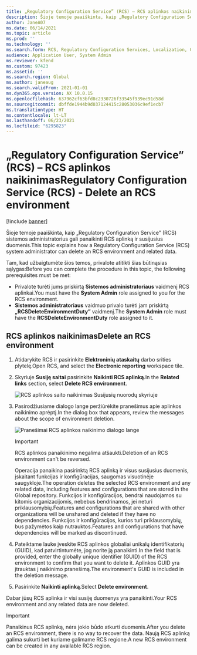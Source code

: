 ```yaml
---
title: „Regulatory Configuration Service” (RCS) – RCS aplinkos naikinimas
description: Šioje temoje paaiškinta, kaip „Regulatory Configuration Service” (RCS) sistemos administratorius gali panaikinti RCS aplinką ir susijusius duomenis.
author: JaneA07
ms.date: 06/14/2021
ms.topic: article
ms.prod: ''
ms.technology: ''
ms.search.form: RCS, Regulatory Configuration Services, Localization, Global
audience: Application User, System Admin
ms.reviewer: kfend
ms.custom: 97423
ms.assetid: ''
ms.search.region: Global
ms.author: janeaug
ms.search.validFrom: 2021-01-01
ms.dyn365.ops.version: AX 10.0.15
ms.openlocfilehash: 637962cf63bfd8c2330726f33545f939ec91d58d
ms.sourcegitcommit: dbffde1944b9d037124415c28053036c9ef1ecb7
ms.translationtype: HT
ms.contentlocale: lt-LT
ms.lasthandoff: 06/23/2021
ms.locfileid: "6295823"
---
```

# <a name="regulatory-configuration-service-rcs---delete-an-rcs-environment"></a><span data-ttu-id="24dd7-103">„Regulatory Configuration Service” (RCS) – RCS aplinkos naikinimas</span><span class="sxs-lookup"><span data-stu-id="24dd7-103">Regulatory Configuration Service (RCS) - Delete an RCS environment</span></span>

[!include [banner](../includes/banner.md)]

<span data-ttu-id="24dd7-104">Šioje temoje paaiškinta, kaip „Regulatory Configuration Service” (RCS) sistemos administratorius gali panaikinti RCS aplinką ir susijusius duomenis.</span><span class="sxs-lookup"><span data-stu-id="24dd7-104">This topic explains how a Regulatory Configuration Service (RCS) system administrator can delete an RCS environment and related data.</span></span>

<span data-ttu-id="24dd7-105">Tam, kad užbaigtumėte šios temos, privalote atitikti šias būtinąsias sąlygas:</span><span class="sxs-lookup"><span data-stu-id="24dd7-105">Before you can complete the procedure in this topic, the following prerequisites must be met:</span></span>

- <span data-ttu-id="24dd7-106">Privalote turėti jums priskirtą **Sistemos administratoriaus** vaidmenį RCS aplinkai.</span><span class="sxs-lookup"><span data-stu-id="24dd7-106">You must have the **System Admin** role assigned to you for the RCS environment.</span></span>
- <span data-ttu-id="24dd7-107">**Sistemos administratoriaus** vaidmuo privalo turėti jam priskirtą **„RCSDeleteEnvironmentDuty”** vaidmenį.</span><span class="sxs-lookup"><span data-stu-id="24dd7-107">The **System Admin** role must have the **RCSDeleteEnvironmentDuty** role assigned to it.</span></span>

## <a name="delete-an-rcs-environment"></a><span data-ttu-id="24dd7-108">RCS aplinkos naikinimas</span><span class="sxs-lookup"><span data-stu-id="24dd7-108">Delete an RCS environment</span></span>

1. <span data-ttu-id="24dd7-109">Atidarykite RCS ir pasirinkite **Elektroninių ataskaitų** darbo srities plytelę.</span><span class="sxs-lookup"><span data-stu-id="24dd7-109">Open RCS, and select the **Electronic reporting** workspace tile.</span></span>
2. <span data-ttu-id="24dd7-110">Skyriuje **Susiję saitai** pasirinkite **Naikinti RCS aplinką**.</span><span class="sxs-lookup"><span data-stu-id="24dd7-110">In the **Related links** section, select **Delete RCS environment**.</span></span>

    ![RCS aplinkos saito naikinimas Susijusių nuorodų skyriuje](media/01_RCS-Delete-Environ-Related-Link.PNG)

3. <span data-ttu-id="24dd7-112">Pasirodžiusiame dialogo lange peržiūrėkite pranešimus apie aplinkos naikinimo aprėptį.</span><span class="sxs-lookup"><span data-stu-id="24dd7-112">In the dialog box that appears, review the messages about the scope of environment deletion.</span></span>

    ![Pranešimai RCS aplinkos naikinimo dialogo lange](media/01_RCS-Delete-Environ-Msg_noGUID.PNG)

    > [!IMPORTANT]
    > <span data-ttu-id="24dd7-114">RCS aplinkos panaikinimo negalima atšaukti.</span><span class="sxs-lookup"><span data-stu-id="24dd7-114">Deletion of an RCS environment can't be reversed.</span></span>
    >
    > <span data-ttu-id="24dd7-115">Operacija panaikina pasirinktą RCS aplinką ir visus susijusius duomenis, įskaitant funkcijas ir konfigūracijas, saugomas visuotinėje saugykloje.</span><span class="sxs-lookup"><span data-stu-id="24dd7-115">The operation deletes the selected RCS environment and any related data, including features and configurations that are stored in the Global repository.</span></span> <span data-ttu-id="24dd7-116">Funkcijos ir konfigūracijos, bendrai naudojamos su kitomis organizacijomis, nebebus bendrinamos, jei neturi priklausomybių.</span><span class="sxs-lookup"><span data-stu-id="24dd7-116">Features and configurations that are shared with other organizations will be unshared and deleted if they have no dependencies.</span></span> <span data-ttu-id="24dd7-117">Funkcijos ir konfigūracijos, kurios turi priklausomybių, bus pažymėtos kaip nutrauktos.</span><span class="sxs-lookup"><span data-stu-id="24dd7-117">Features and configurations that have dependencies will be marked as discontinued.</span></span>

4. <span data-ttu-id="24dd7-118">Pateiktame lauke įveskite RCS aplinkos globaliai unikalų identifikatorių (GUID), kad patvirtintumėte, jog norite ją panaikinti.</span><span class="sxs-lookup"><span data-stu-id="24dd7-118">In the field that is provided, enter the globally unique identifier (GUID) of the RCS environment to confirm that you want to delete it.</span></span> <span data-ttu-id="24dd7-119">Aplinkos GUID yra įtrauktas į naikinimo pranešimą.</span><span class="sxs-lookup"><span data-stu-id="24dd7-119">The environment's GUID is included in the deletion message.</span></span>
5. <span data-ttu-id="24dd7-120">Pasirinkite **Naikinti aplinką**.</span><span class="sxs-lookup"><span data-stu-id="24dd7-120">Select **Delete environment**.</span></span>
    
<span data-ttu-id="24dd7-121">Dabar jūsų RCS aplinka ir visi susiję duomenys yra panaikinti.</span><span class="sxs-lookup"><span data-stu-id="24dd7-121">Your RCS environment and any related data are now deleted.</span></span>

> [!IMPORTANT]
> <span data-ttu-id="24dd7-122">Panaikinus RCS aplinką, nėra jokio būdo atkurti duomenis.</span><span class="sxs-lookup"><span data-stu-id="24dd7-122">After you delete an RCS environment, there is no way to recover the data.</span></span> <span data-ttu-id="24dd7-123">Naują RCS aplinką galima sukurti bet kuriame galimame RCS regione.</span><span class="sxs-lookup"><span data-stu-id="24dd7-123">A new RCS environment can be created in any available RCS region.</span></span>
